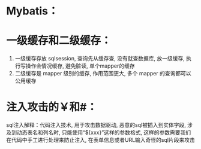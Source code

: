 # Mybatis：

# 一级缓存和二级缓存：
1. 一级缓存存放 sqlsession, 查询先从缓存查, 没有就查数据库, 放一级缓存, 执行写操作会情况缓存, 避免脏读, 单个mapper的缓存
2. 二级缓存是 mapper 级别的缓存, 作用范围更大, 多个 mapper 的查询都可以公用缓存

# 注入攻击的￥和#：
sql注入解释：代码注入技术, 用于攻击数据驱动, 恶意的sql被插入到实体字段, 涉及到动态表名和列名时, 只能使用“${xxx}”这样的参数格式, 这样的参数需要我们在代码中手工进行处理来防止注入, 在表单信息或者URL输入奇怪的sql片段来攻击